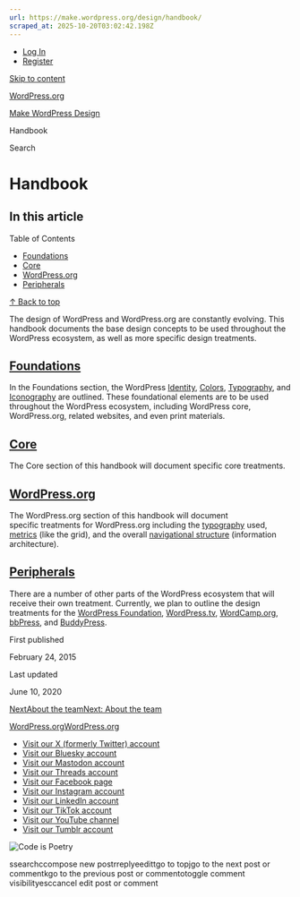 ```yaml
---
url: https://make.wordpress.org/design/handbook/
scraped_at: 2025-10-20T03:02:42.198Z
---
```


- [Log In](https://login.wordpress.org/?redirect_to=https%3A%2F%2Fmake.wordpress.org%2Fdesign%2Fhandbook%2F&locale=en_US)
- [Register](https://login.wordpress.org/register?locale=en_US)

[Skip to content](https://make.wordpress.org/design/handbook/#wp--skip-link--target)

[WordPress.org](https://wordpress.org/)

[Make WordPress Design](https://make.wordpress.org/design)

Handbook

Search

# Handbook

## In this article

Table of Contents

- [Foundations](https://make.wordpress.org/design/handbook/#foundations)
- [Core](https://make.wordpress.org/design/handbook/#core)
- [WordPress.org](https://make.wordpress.org/design/handbook/#wordpress-org-2)
- [Peripherals](https://make.wordpress.org/design/handbook/#peripherals)

[↑ Back to top](https://make.wordpress.org/design/handbook/#wp--skip-link--target)

The design of WordPress and WordPress.org are constantly evolving. This handbook documents the base design concepts to be used throughout the WordPress ecosystem, as well as more specific design treatments.

## [Foundations](https://make.wordpress.org/design/handbook/\#foundations)

In the Foundations section, the WordPress [Identity](https://make.wordpress.org/design/handbook/foundations/identity/), [Colors](https://make.wordpress.org/design/handbook/foundations/colors/), [Typography](https://make.wordpress.org/design/handbook/foundations/typography/), and [Iconography](https://make.wordpress.org/design/handbook/foundations/iconography/) are outlined. These foundational elements are to be used throughout the WordPress ecosystem, including WordPress core, WordPress.org, related websites, and even print materials.

## [Core](https://make.wordpress.org/design/handbook/\#core)

The Core section of this handbook will document specific core treatments.

## [WordPress.org](https://make.wordpress.org/design/handbook/\#wordpress-org-2)

The WordPress.org section of this handbook will document specific treatments for WordPress.org including the [typography](https://make.wordpress.org/design/handbook/wordpress-org/typography/) used, [metrics](https://make.wordpress.org/design/handbook/wordpress-org/metrics/) (like the grid), and the overall [navigational structure](https://make.wordpress.org/design/handbook/wordpress-org/navigation/) (information architecture).

## [Peripherals](https://make.wordpress.org/design/handbook/\#peripherals)

There are a number of other parts of the WordPress ecosystem that will receive their own treatment. Currently, we plan to outline the design treatments for the [WordPress Foundation](https://make.wordpress.org/design/handbook/peripherals/wordpress-foundation/), [WordPress.tv](https://make.wordpress.org/design/handbook/peripherals/wordpress-tv/), [WordCamp.org](https://make.wordpress.org/design/handbook/peripherals/wordcamp-org/), [bbPress](https://make.wordpress.org/design/handbook/peripherals/bbpress/), and [BuddyPress](https://make.wordpress.org/design/handbook/peripherals/buddypress/).

First published

February 24, 2015

Last updated

June 10, 2020

[NextAbout the teamNext: About the team](https://make.wordpress.org/design/handbook/about-the-team/)

[WordPress.org](https://wordpress.org/)[WordPress.org](https://wordpress.org/)

- [Visit our X (formerly Twitter) account](https://www.x.com/WordPress)
- [Visit our Bluesky account](https://bsky.app/profile/wordpress.org)
- [Visit our Mastodon account](https://mastodon.world/@WordPress)
- [Visit our Threads account](https://www.threads.net/@wordpress)
- [Visit our Facebook page](https://www.facebook.com/WordPress/)
- [Visit our Instagram account](https://www.instagram.com/wordpress/)
- [Visit our LinkedIn account](https://www.linkedin.com/company/wordpress)
- [Visit our TikTok account](https://www.tiktok.com/@wordpress)
- [Visit our YouTube channel](https://www.youtube.com/wordpress)
- [Visit our Tumblr account](https://wordpress.tumblr.com/)

![Code is Poetry](https://s.w.org/style/images/code-is-poetry-for-dark-bg.svg)

ssearchccompose new postrreplyeedittgo to topjgo to the next post or commentkgo to the previous post or commentotoggle comment visibilityesccancel edit post or comment